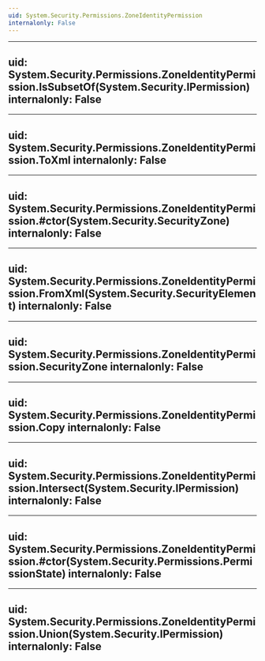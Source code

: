 ```yaml
---
uid: System.Security.Permissions.ZoneIdentityPermission
internalonly: False
---
```


---
uid: System.Security.Permissions.ZoneIdentityPermission.IsSubsetOf(System.Security.IPermission)
internalonly: False
---

---
uid: System.Security.Permissions.ZoneIdentityPermission.ToXml
internalonly: False
---

---
uid: System.Security.Permissions.ZoneIdentityPermission.#ctor(System.Security.SecurityZone)
internalonly: False
---

---
uid: System.Security.Permissions.ZoneIdentityPermission.FromXml(System.Security.SecurityElement)
internalonly: False
---

---
uid: System.Security.Permissions.ZoneIdentityPermission.SecurityZone
internalonly: False
---

---
uid: System.Security.Permissions.ZoneIdentityPermission.Copy
internalonly: False
---

---
uid: System.Security.Permissions.ZoneIdentityPermission.Intersect(System.Security.IPermission)
internalonly: False
---

---
uid: System.Security.Permissions.ZoneIdentityPermission.#ctor(System.Security.Permissions.PermissionState)
internalonly: False
---

---
uid: System.Security.Permissions.ZoneIdentityPermission.Union(System.Security.IPermission)
internalonly: False
---
